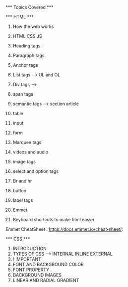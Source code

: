 *** Topics Covered *** 

*** HTML *** 

1. How the web works
2. HTML CSS JS 
3. Heading tags
4. Paragraph tags
5. Anchor tags
6. List tags --> UL and OL 
7. Div tags --> 
8. span tags 
9. semantic tags --> section article
10. table 
11. input 
12. form 
13. Marquee tags 
14. videos and audio
15. image tags 
17. select and option tags
18. Br and hr
19. button 
20. label tags 
21. Emmet

22. Keyboard shortcuts to make html easier

Emmet CheatSheet : https://docs.emmet.io/cheat-sheet/:


*** CSS *** 

1. INTRODUCTION 
2. TYPES OF CSS --> INTERNAL INLINE EXTERNAL 
3. ! IMPORTANT 
4. FONT AND BACKGROUND COLOR 
5. FONT PROPERTY 
6. BACKGROUND IMAGES
7. LINEAR AND RADIAL GRADIENT




